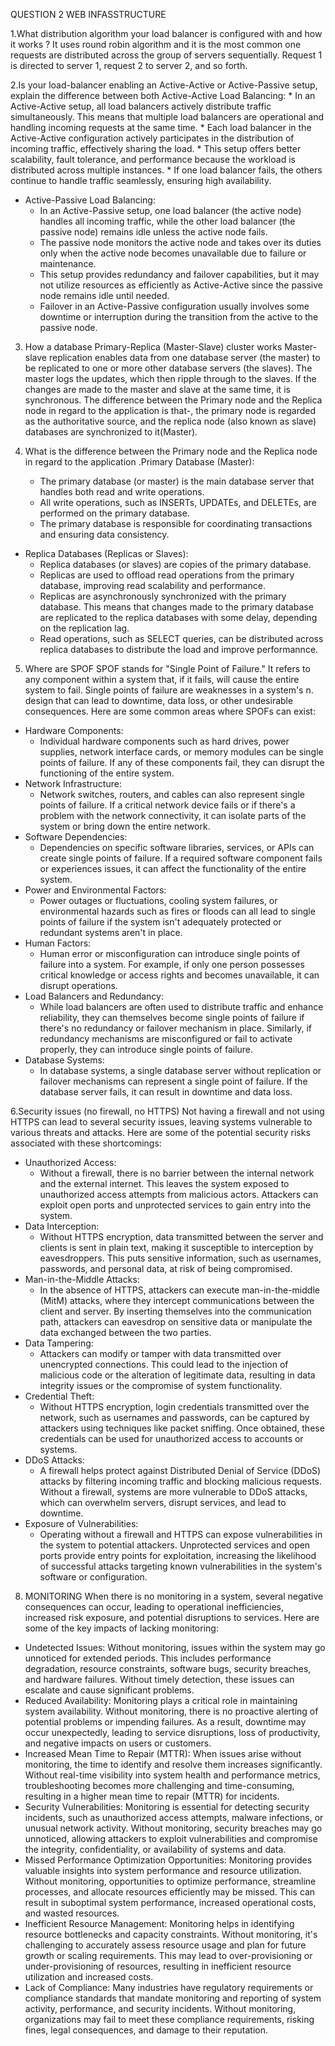 QUESTION 2 WEB INFASSTRUCTURE 

1.What distribution algorithm your load balancer is configured with and how it works ?
It uses round robin algorithm and it is the most common one requests are distributed across the group of servers sequentially.
 Request 1 is directed to server 1, request 2 to server 2, and so forth.


2.Is your load-balancer enabling an Active-Active or Active-Passive setup, explain the difference between both
Active-Active Load Balancing:
    * In an Active-Active setup, all load balancers actively distribute traffic simultaneously. This means that multiple load balancers are operational and handling incoming requests at the same time.
    * Each load balancer in the Active-Active configuration actively participates in the distribution of incoming traffic, effectively sharing the load.
    * This setup offers better scalability, fault tolerance, and performance because the workload is distributed across multiple instances.
    * If one load balancer fails, the others continue to handle traffic seamlessly, ensuring high availability.
* Active-Passive Load Balancing:
    * In an Active-Passive setup, one load balancer (the active node) handles all incoming traffic, while the other load balancer (the passive node) remains idle unless the active node fails.
    * The passive node monitors the active node and takes over its duties only when the active node becomes unavailable due to failure or maintenance.
    * This setup provides redundancy and failover capabilities, but it may not utilize resources as efficiently as Active-Active since the passive node remains idle until needed.
    * Failover in an Active-Passive configuration usually involves some downtime or interruption during the transition from the active to the passive node.


3. How a database Primary-Replica (Master-Slave) cluster works
Master-slave replication enables data from one database server (the master) to be replicated to one or more other database servers (the slaves). The master logs the updates, which then ripple through to the slaves. If the changes are made to the master and slave at the same time, it is synchronous. The difference between the Primary node and the Replica node in regard to the application is that-, the primary node is regarded as the authoritative source, and the replica node (also known as slave) databases are synchronized to it(Master).


4. What is the difference between the Primary node and the Replica node in regard to the application
 .Primary Database (Master):
    * The primary database (or master) is the main database server that handles both read and write operations.
    * All write operations, such as INSERTs, UPDATEs, and DELETEs, are performed on the primary database.
    * The primary database is responsible for coordinating transactions and ensuring data consistency.
* Replica Databases (Replicas or Slaves):
    * Replica databases (or slaves) are copies of the primary database.
    * Replicas are used to offload read operations from the primary database, improving read scalability and performance.
    * Replicas are asynchronously synchronized with the primary database. This means that changes made to the primary database are replicated to the replica databases with some delay, depending on the replication lag.
    * Read operations, such as SELECT queries, can be distributed across replica databases to distribute the load and improve performannce.


5. Where are SPOF
SPOF stands for "Single Point of Failure." It refers to any component within a system that, if it fails, will cause the entire system to fail. Single points of failure are weaknesses in a system's n.    design that can lead to downtime, data loss, or other undesirable consequences. Here are some common areas where SPOFs can exist:
* Hardware Components:
    * Individual hardware components such as hard drives, power supplies, network interface cards, or memory modules can be single points of failure. If any of these components fail, they can disrupt the functioning of the entire system.
* Network Infrastructure:
    * Network switches, routers, and cables can also represent single points of failure. If a critical network device fails or if there's a problem with the network connectivity, it can isolate parts of the system or bring down the entire network.
* Software Dependencies:
    * Dependencies on specific software libraries, services, or APIs can create single points of failure. If a required software component fails or experiences issues, it can affect the functionality of the entire system.
* Power and Environmental Factors:
    * Power outages or fluctuations, cooling system failures, or environmental hazards such as fires or floods can all lead to single points of failure if the system isn't adequately protected or redundant systems aren't in place.
* Human Factors:
    * Human error or misconfiguration can introduce single points of failure into a system. For example, if only one person possesses critical knowledge or access rights and becomes unavailable, it can disrupt operations.
* Load Balancers and Redundancy:
    * While load balancers are often used to distribute traffic and enhance reliability, they can themselves become single points of failure if there's no redundancy or failover mechanism in place. Similarly, if redundancy mechanisms are misconfigured or fail to activate properly, they can introduce single points of failure.
* Database Systems:
    * In database systems, a single database server without replication or failover mechanisms can represent a single point of failure. If the database server fails, it can result in downtime and data loss.


6.Security issues (no firewall, no HTTPS)
Not having a firewall and not using HTTPS can lead to several security issues, leaving systems vulnerable to various threats and attacks. Here are some of the potential security risks associated with these shortcomings:
* Unauthorized Access:
    * Without a firewall, there is no barrier between the internal network and the external internet. This leaves the system exposed to unauthorized access attempts from malicious actors. Attackers can exploit open ports and unprotected services to gain entry into the system.
* Data Interception:
    * Without HTTPS encryption, data transmitted between the server and clients is sent in plain text, making it susceptible to interception by eavesdroppers. This puts sensitive information, such as usernames, passwords, and personal data, at risk of being compromised.
* Man-in-the-Middle Attacks:
    * In the absence of HTTPS, attackers can execute man-in-the-middle (MitM) attacks, where they intercept communications between the client and server. By inserting themselves into the communication path, attackers can eavesdrop on sensitive data or manipulate the data exchanged between the two parties.
* Data Tampering:
    * Attackers can modify or tamper with data transmitted over unencrypted connections. This could lead to the injection of malicious code or the alteration of legitimate data, resulting in data integrity issues or the compromise of system functionality.
* Credential Theft:
    * Without HTTPS encryption, login credentials transmitted over the network, such as usernames and passwords, can be captured by attackers using techniques like packet sniffing. Once obtained, these credentials can be used for unauthorized access to accounts or systems.
* DDoS Attacks:
    * A firewall helps protect against Distributed Denial of Service (DDoS) attacks by filtering incoming traffic and blocking malicious requests. Without a firewall, systems are more vulnerable to DDoS attacks, which can overwhelm servers, disrupt services, and lead to downtime.
* Exposure of Vulnerabilities:
    * Operating without a firewall and HTTPS can expose vulnerabilities in the system to potential attackers. Unprotected services and open ports provide entry points for exploitation, increasing the likelihood of successful attacks targeting known vulnerabilities in the system's software or configuration.


8. MONITORING 
When there is no monitoring in a system, several negative consequences can occur, leading to operational inefficiencies, increased risk exposure, and potential disruptions to services. Here are some of the key impacts of lacking monitoring:
* Undetected Issues: Without monitoring, issues within the system may go unnoticed for extended periods. This includes performance degradation, resource constraints, software bugs, security breaches, and hardware failures. Without timely detection, these issues can escalate and cause significant problems. 
* Reduced Availability: Monitoring plays a critical role in maintaining system availability. Without monitoring, there is no proactive alerting of potential problems or impending failures. As a result, downtime may occur unexpectedly, leading to service disruptions, loss of productivity, and negative impacts on users or customers. 
* Increased Mean Time to Repair (MTTR): When issues arise without monitoring, the time to identify and resolve them increases significantly. Without real-time visibility into system health and performance metrics, troubleshooting becomes more challenging and time-consuming, resulting in a higher mean time to repair (MTTR) for incidents. 
* Security Vulnerabilities: Monitoring is essential for detecting security incidents, such as unauthorized access attempts, malware infections, or unusual network activity. Without monitoring, security breaches may go unnoticed, allowing attackers to exploit vulnerabilities and compromise the integrity, confidentiality, or availability of systems and data. 
* Missed Performance Optimization Opportunities: Monitoring provides valuable insights into system performance and resource utilization. Without monitoring, opportunities to optimize performance, streamline processes, and allocate resources efficiently may be missed. This can result in suboptimal system performance, increased operational costs, and wasted resources. 
* Inefficient Resource Management: Monitoring helps in identifying resource bottlenecks and capacity constraints. Without monitoring, it's challenging to accurately assess resource usage and plan for future growth or scaling requirements. This may lead to over-provisioning or under-provisioning of resources, resulting in inefficient resource utilization and increased costs. 
* Lack of Compliance: Many industries have regulatory requirements or compliance standards that mandate monitoring and reporting of system activity, performance, and security incidents. Without monitoring, organizations may fail to meet these compliance requirements, risking fines, legal consequences, and damage to their reputation. 
